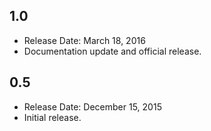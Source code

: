 ## 1.0
* Release Date: March 18, 2016
* Documentation update and official release.

## 0.5
* Release Date: December 15, 2015
* Initial release.
